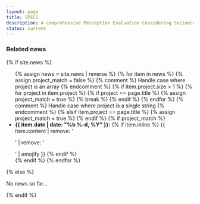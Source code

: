 ```yaml
---
layout: page
title: SPECS
description: A comprehensive Perception Evaluation Considering Socioeconomics (SPECS) dataset with participants' demographics and personalities.
status: current
---
```


<!-- <center> -->
<!--   <img src="/assets/img/TODO.jpg" width="900" height="600"> <br /> -->
<!--    <a href="TODO">Project</a> | -->
<!--    <a href="TODO">Paper</a> | -->
<!--    <a href="TODO">Code</a> | -->
<!--    <a href="TODO">Dataset</a> -->
<!-- </center> -->
<!---->
<!-- **Summary** -->
<!---->
<!---->
<!-- While both the [paper]() and [repository]() are rich in details, on [this website]() you can find a description of what we do in a nutshell. -->
<!-- For more information, please refer to the [paper](). -->
<!---->

<div>
<h3> Related news</h3>
  {% if site.news  %}
    <ul>
    {% assign news = site.news | reverse %}
    {% for item in news %}
      {% assign project_match = false %}
      {% comment %} Handle case where project is an array {% endcomment %}
      {% if item.project.size > 1 %}
        {% for project in item.project %}
          {% if project == page.title %}
            {% assign project_match = true %}
            {% break %}
          {% endif %}
        {% endfor %}
      {% comment %} Handle case where project is a single string {% endcomment %}
      {% elsif item.project == page.title %}
        {% assign project_match = true %}
      {% endif %}
      {% if project_match %}
      <li>
        <strong>{{ item.date | date: "%b %-d, %Y" }}:</strong>
          {% if item.inline %}
            {{ item.content | remove: '<p>' | remove: '</p>' | emojify }}
          {% endif %}
      </li>
      {% endif %}
    {% endfor %}
    </ul>
  {% else %}
    <p>No news so far...</p>
  {% endif %}
</div>
